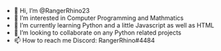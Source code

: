 - 👋 Hi, I’m @RangerRhino23
- 👀 I’m interested in Computer Programming and Mathmatics
- 🌱 I’m currently learning Python and a little Javascript as well as HTML
- 💞️ I’m looking to collaborate on any Python related projects
- 📫 How to reach me Discord: RangerRhino#4484

<!---
RangerRhino23/RangerRhino23 is a ✨ special ✨ repository because its `README.md` (this file) appears on your GitHub profile.
You can click the Preview link to take a look at your changes.
--->
